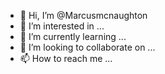 - 👋 Hi, I’m @Marcusmcnaughton
- 👀 I’m interested in ...
- 🌱 I’m currently learning ...
- 💞️ I’m looking to collaborate on ...
- 📫 How to reach me ...

<!---
Marcusmcnaughton/Marcusmcnaughton is a ✨ special ✨ repository because its `README.md` (this file) appears on your GitHub profile.
You can click the Preview link to take a look at your changes.
--->
